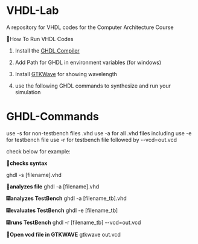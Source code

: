 # VHDL-Lab
A repository for VHDL codes for the Computer Architecture Course

🧨How To Run VHDL Codes
1) Install the [GHDL Compiler](https://github.com/ghdl/ghdl/releases)

2) Add Path for GHDL in environment variables (for windows)

3) Install [GTKWave](https://gtkwave.sourceforge.net/) for showing wavelength

4) use the following GHDL commands to synthesize and run your simulation

# GHDL-Commands
use -s for non-testbench files .vhd 
use -a for all .vhd files including 
use -e for testbench file 
use -r for testbench file followed by --vcd=out.vcd

check below for example:

🎇**checks syntax**

ghdl -s [filename].vhd


🎇**analyzes file**
ghdl -a [filename].vhd


🎆**analyzes TestBench**
ghdl -a [filename_tb].vhd


🎆**evaluates TestBench**
ghdl -e [filename_tb]


🎆**runs TestBench**
ghdl -r [filename_tb] --vcd=out.vcd


🎈**Open vcd file in GTKWAVE**
gtkwave out.vcd



